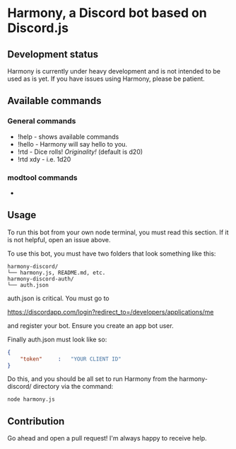 # Harmony, a Discord bot based on Discord.js

## Development status
Harmony is currently under heavy development and is not intended to be used as is yet. If you have issues using Harmony, please be patient.

## Available commands

### General commands
- !help - shows available commands
- !hello - Harmony will say hello to you.
- !rtd - Dice rolls! *Originality!* (default is d20)
- !rtd xdy - i.e. 1d20

### modtool commands
- 

## Usage

To run this bot from your own node terminal, you must read this section. If it is not helpful, open an issue above.

To use this bot, you must have two folders that look something like this:

```
harmony-discord/
└── harmony.js, README.md, etc.
harmony-discord-auth/
└── auth.json
```

auth.json is critical. You must go to

https://discordapp.com/login?redirect_to=/developers/applications/me

and register your bot. Ensure you create an app bot user.

Finally auth.json must look like so:
```json
{
	"token"		:	"YOUR CLIENT ID"
}
```

Do this, and you should be all set to run Harmony from the harmony-discord/ directory via the command:

```
node harmony.js
```

## Contribution

Go ahead and open a pull request! I'm always happy to receive help.
